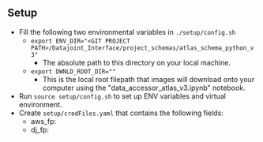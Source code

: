 ## Setup

- Fill the following two environmental variables in `./setup/config.sh`
  - `export ENV_DIR="<GIT PROJECT PATH>/Datajoint_Interface/project_schemas/atlas_schema_python_v3"`
    - The absolute path to this directory on your local machine.
  - `export DWNLD_ROOT_DIR=""`
    - This is the local root filepath that images will download onto your computer using the "data_accessor_atlas_v3.ipynb" notebook.
- Run `source setup/config.sh` to set up ENV variables and virtual environment.
- Create `setup/credFiles.yaml` that contains the following fields:
  - aws_fp: <path to aws s3 credentials json file>
  - dj_fp: <path to datajoint credentials json file>
